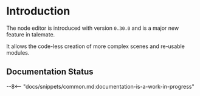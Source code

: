 # Introduction

The node editor is introduced with version `0.30.0` and is a major new feature in talemate.

It allows the code-less creation of more complex scenes and re-usable modules.

## Documentation Status

--8<-- "docs/snippets/common.md:documentation-is-a-work-in-progress"